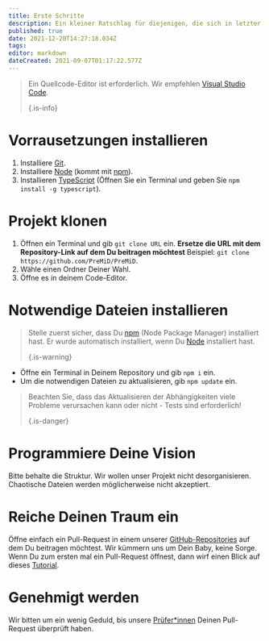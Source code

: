 ```yaml
---
title: Erste Schritte
description: Ein kleiner Ratschlag für diejenigen, die sich in letzter Zeit mit Codierung beschäftigen
published: true
date: 2021-12-20T14:27:18.034Z
tags:
editor: markdown
dateCreated: 2021-09-07T01:17:22.577Z
---
```


> Ein Quellcode-Editor ist erforderlich. Wir empfehlen [Visual Studio Code](https://code.visualstudio.com/).
>
> {.is-info}

# Vorrausetzungen installieren
1. Installiere [Git](https://git-scm.com/).
2. Installiere [Node](https://nodejs.org/en/) (kommt mit [npm](https://www.npmjs.com/)).
3. Installieren [TypeScript](https://www.typescriptlang.org/index.html#download-links) (Öffnen Sie ein Terminal und geben Sie `npm install -g typescript`).

# Projekt klonen
1. Öffnen ein Terminal und gib `git clone URL` ein. **Ersetze die URL mit dem Repository-Link auf dem Du beitragen möchtest** Beispiel: `git clone https://github.com/PreMiD/PreMiD`.
2. Wähle einen Ordner Deiner Wahl.
3. Öffne es in deinem Code-Editor.

# Notwendige Dateien installieren
> Stelle zuerst sicher, dass Du [npm](https://www.npmjs.com/) (Node Package Manager) installiert hast. Er wurde automatisch installiert, wenn Du [Node](https://nodejs.org/en/) installiert hast.
>
> {.is-warning}

- Öffne ein Terminal in Deinem Repository und gib `npm i` ein.
- Um die notwendigen Dateien zu aktualisieren, gib `npm update` ein.

> Beachten Sie, dass das Aktualisieren der Abhängigkeiten viele Probleme verursachen kann oder nicht - Tests sind erforderlich!
>
> {.is-danger}

# Programmiere Deine Vision
Bitte behalte die Struktur. Wir wollen unser Projekt nicht desorganisieren. Chaotische Dateien werden möglicherweise nicht akzeptiert.

# Reiche Deinen Traum ein
Öffne einfach ein Pull-Request in einem unserer [GitHub-Repositories](https://github.com/PreMiD/) auf dem Du beitragen möchtest. Wir kümmern uns um Dein Baby, keine Sorge. Wenn Du zum ersten mal ein Pull-Request öffnest, dann wirf einen Blick auf dieses [Tutorial](https://help.github.com/en/articles/creating-a-pull-request).

# Genehmigt werden
Wir bitten um ein wenig Geduld, bis unsere [Prüfer*innen](https://docs.premid.app/en/dev/presence/guidelines#presence-reviewers) Deinen Pull-Request überprüft haben.
